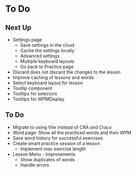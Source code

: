 # To Do

## Next Up

- Settings page
  - Save settings in the cloud
  - Cache the settings locally
  - Advanced settings
  - Multiple keyboard layouts
  - Go back to Practice page
- Discard does not discard the changes to the lesson
- Improve caching of lessons and words
- Select keyboard layout for lesson
- Tooltip component
- Tooltips for selectors
- Tooltips for WPMDisplay

## To Do

- Migrate to using Vite instead of CRA and Craco
- Word page: Show all the practiced words and their WPM
- Save word history for successful exercises
- Create smart practice session of a lesson
  - Implement max exercise length
- Lesson Menu - Improvements
  - Show duplicates of words
  - Handle errors
